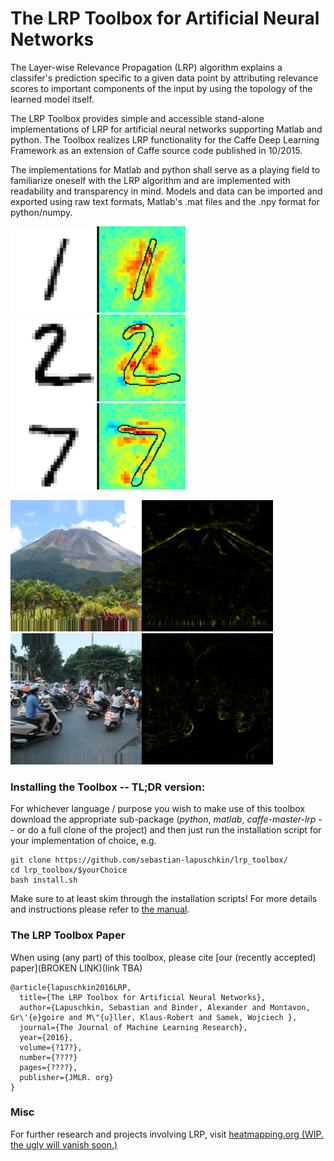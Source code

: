 # The LRP Toolbox for Artificial Neural Networks

The Layer-wise Relevance Propagation (LRP) algorithm explains a classifer's prediction
specific  to  a  given  data  point  by  attributing
relevance scores to  important  components
of  the  input  by  using  the  topology  of  the  learned  model  itself.

The LRP Toolbox provides simple and accessible stand-alone implementations of LRP for artificial neural networks supporting Matlab and python. The Toolbox realizes LRP functionality for the Caffe Deep Learning Framework as an extension of Caffe source code published in 10/2015.

The  implementations  for  Matlab  and  python  shall  serve  as  a  playing field to familiarize oneself with the LRP algorithm and are implemented with readability and transparency in mind.  Models and data can be imported and exported using raw text formats, Matlab's .mat files and the .npy format for python/numpy.

<img src="doc/images/1.png" width="280">
<img src="doc/images/2.png" width="280">
<img src="doc/images/7.png" width="280">

<img src="doc/images/volcano2.jpg" width="210"><img src="doc/images/volcano2_hm.jpg" width="210">
<img src="doc/images/scooter10.jpg" width="210"><img src="doc/images/scooter_10_hm.jpg" width="210">



### Installing the Toolbox -- TL;DR version:

For whichever language / purpose you wish to make use of this toolbox download the appropriate sub-package (*python*, *matlab*, *caffe-master-lrp* -- or do a full clone of the project) and then just run the installation script for your implementation of choice, e.g.

    git clone https://github.com/sebastian-lapuschkin/lrp_toolbox/
    cd lrp_toolbox/$yourChoice
    bash install.sh

Make sure to at least skim through the installation scripts! For more details and instructions please refer to [the manual](https://github.com/sebastian-lapuschkin/lrp_toolbox/blob/master/manual.pdf).

### The LRP Toolbox Paper

When using (any part) of this toolbox, please cite [our (recently accepted) paper](BROKEN LINK)(link TBA)

    @article{lapuschkin2016LRP,
      title={The LRP Toolbox for Artificial Neural Networks},
      author={Lapuschkin, Sebastian and Binder, Alexander and Montavon, Gr\'{e}goire and M\"{u}ller, Klaus-Robert and Samek, Wojciech },
      journal={The Journal of Machine Learning Research},
      year={2016},
      volume={?17?},
      number={????}
      pages={????},
      publisher={JMLR. org}
    }
    
### Misc

For further research and projects involving LRP, visit [heatmapping.org (WIP. the ugly will vanish soon.)](http://heatmapping.org)

